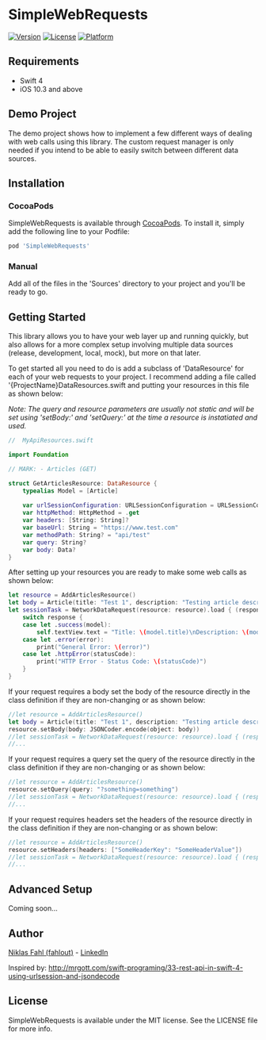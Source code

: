 # SimpleWebRequests

[![Version](https://img.shields.io/cocoapods/v/SimpleWebRequests.svg?style=flat)](http://cocoapods.org/pods/SimpleWebRequests)
[![License](https://img.shields.io/cocoapods/l/SimpleWebRequests.svg?style=flat)](http://cocoapods.org/pods/SimpleWebRequests)
[![Platform](https://img.shields.io/cocoapods/p/SimpleWebRequests.svg?style=flat)](http://cocoapods.org/pods/SimpleWebRequests)

## Requirements

- Swift 4
- iOS 10.3 and above

## Demo Project

The demo project shows how to implement a few different ways of dealing with web calls using this library. The custom request manager is only needed if you intend to be able to easily switch between different data sources.

## Installation

### CocoaPods

SimpleWebRequests is available through [CocoaPods](http://cocoapods.org). To install
it, simply add the following line to your Podfile:

```ruby
pod 'SimpleWebRequests'
```

### Manual

Add all of the files in the 'Sources' directory to your project and you'll be ready to go.

## Getting Started

This library allows you to have your web layer up and running quickly, but also allows for a more complex setup involving multiple data sources (release, development, local, mock), but more on that later.

To get started all you need to do is add a subclass of 'DataResource' for each of your web requests to your project. I recommend adding a file called '{ProjectName}DataResources.swift and putting your resources in this file as shown below:

*Note: The query and resource parameters are usually not static and will be set using 'setBody:' and 'setQuery:' at the time a resource is instatiated and used.*

```swift
//  MyApiResources.swift

import Foundation

// MARK: - Articles (GET)

struct GetArticlesResource: DataResource {
    typealias Model = [Article]
    
    var urlSessionConfiguration: URLSessionConfiguration = URLSessionConfiguration.default
    var httpMethod: HttpMethod = .get
    var headers: [String: String]?
    var baseUrl: String = "https://www.test.com"
    var methodPath: String? = "api/test"
    var query: String?
    var body: Data?
}
```

After setting up your resources you are ready to make some web calls as shown below:

```swift
let resource = AddArticlesResource()
let body = Article(title: "Test 1", description: "Testing article description.")
let sessionTask = NetworkDataRequest(resource: resource).load { (response) in
    switch response {
    case let .success(model):
        self.textView.text = "Title: \(model.title)\nDescription: \(model.description)"
    case let .error(error):
        print("General Error: \(error)")
    case let .httpError(statusCode):
        print("HTTP Error - Status Code: \(statusCode)")
    }
}
```

If your request requires a body set the body of the resource directly in the class definition if they are non-changing or as shown below:

```swift
//let resource = AddArticlesResource()
let body = Article(title: "Test 1", description: "Testing article description.")
resource.setBody(body: JSONCoder.encode(object: body))
//let sessionTask = NetworkDataRequest(resource: resource).load { (response) in
//...
```

If your request requires a query set the query of the resource directly in the class definition if they are non-changing or as shown below:

```swift
//let resource = AddArticlesResource()
resource.setQuery(query: "?something=something")
//let sessionTask = NetworkDataRequest(resource: resource).load { (response) in
//...
```

If your request requires headers set the headers of the resource directly in the class definition if they are non-changing or as shown below:

```swift
//let resource = AddArticlesResource()
resource.setHeaders(headers: ["SomeHeaderKey": "SomeHeaderValue"])
//let sessionTask = NetworkDataRequest(resource: resource).load { (response) in
//...
```

## Advanced Setup

Coming soon...

## Author

[Niklas Fahl (fahlout)](http://bit.ly/fahlout) - [LinkedIn](http://bit.ly/linked-in-niklas-fahl)

Inspired by: http://mrgott.com/swift-programing/33-rest-api-in-swift-4-using-urlsession-and-jsondecode

## License

SimpleWebRequests is available under the MIT license. See the LICENSE file for more info.

